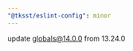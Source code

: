 ```yaml
---
"@tksst/eslint-config": minor
---
```


update [globals@14.0.0](https://github.com/sindresorhus/globals/releases/tag/v14.0.0) from 13.24.0
